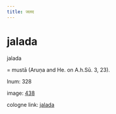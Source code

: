 ```yaml
---
title: जलद
---
```


# jalada

jalada  <div n="P" />= mustā (Aruṇa and He. on A.h.Sū. 3, 23).

lnum: 328

image: [438](https://www.sanskrit-lexicon.uni-koeln.de/scans/csl-apidev/servepdf.php?dict=snp&page=438)

cologne link: [jalada](https://sanskrit-lexicon.uni-koeln.de/scans/csl-apidev/getword.php?dict=snp&key=jalada)

